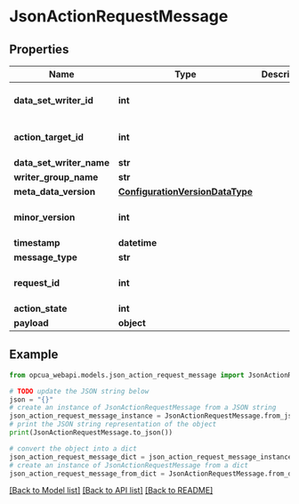 # JsonActionRequestMessage


## Properties

Name | Type | Description | Notes
------------ | ------------- | ------------- | -------------
**data_set_writer_id** | **int** |  | [optional] [default to 0]
**action_target_id** | **int** |  | [optional] [default to 0]
**data_set_writer_name** | **str** |  | [optional] 
**writer_group_name** | **str** |  | [optional] 
**meta_data_version** | [**ConfigurationVersionDataType**](ConfigurationVersionDataType.md) |  | [optional] 
**minor_version** | **int** |  | [optional] [default to 0]
**timestamp** | **datetime** |  | [optional] 
**message_type** | **str** |  | [optional] 
**request_id** | **int** |  | [optional] [default to 0]
**action_state** | **int** |  | [optional] 
**payload** | **object** |  | [optional] 

## Example

```python
from opcua_webapi.models.json_action_request_message import JsonActionRequestMessage

# TODO update the JSON string below
json = "{}"
# create an instance of JsonActionRequestMessage from a JSON string
json_action_request_message_instance = JsonActionRequestMessage.from_json(json)
# print the JSON string representation of the object
print(JsonActionRequestMessage.to_json())

# convert the object into a dict
json_action_request_message_dict = json_action_request_message_instance.to_dict()
# create an instance of JsonActionRequestMessage from a dict
json_action_request_message_from_dict = JsonActionRequestMessage.from_dict(json_action_request_message_dict)
```
[[Back to Model list]](../README.md#documentation-for-models) [[Back to API list]](../README.md#documentation-for-api-endpoints) [[Back to README]](../README.md)


